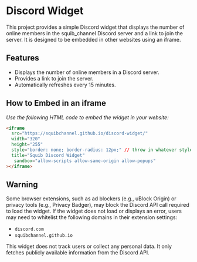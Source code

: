 # Discord Widget

This project provides a simple Discord widget that displays the number of online members in the squib_channel Discord server and a link to join the server. It is designed to be embedded in other websites using an iframe.

## Features

- Displays the number of online members in a Discord server.
- Provides a link to join the server.
- Automatically refreshes every 15 minutes.

## How to Embed in an iframe

_Use the following HTML code to embed the widget in your website:_

```html
<iframe
  src="https://squibchannel.github.io/discord-widget/"
  width="320"
  height="255"
  style="border: none; border-radius: 12px;" // throw in whatever styles you want
  title="Squib Discord Widget"
   sandbox="allow-scripts allow-same-origin allow-popups"
></iframe>
```

## Warning

Some browser extensions, such as ad blockers (e.g., uBlock Origin) or privacy tools (e.g., Privacy Badger), may block the Discord API call required to load the widget. If the widget does not load or displays an error, users may need to whitelist the following domains in their extension settings:

- `discord.com`
- `squibchannel.github.io`

This widget does not track users or collect any personal data. It only fetches publicly available information from the Discord API.
